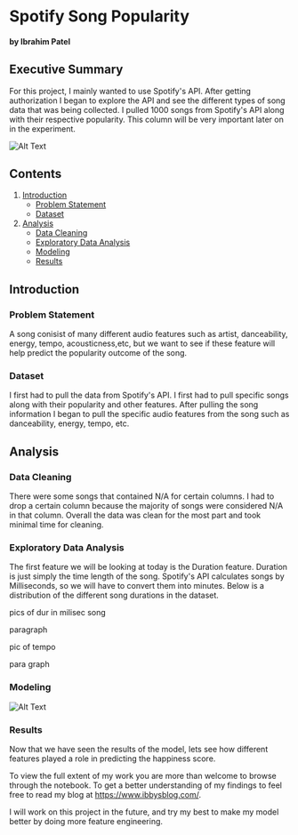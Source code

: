 # Spotify Song Popularity 
#### by Ibrahim Patel


## Executive Summary
For this project, I mainly wanted to use Spotify's API. After getting authorization I began to explore the API and see the different types of song data that was being collected. I pulled 1000 songs from Spotify's API along with their respective popularity. This column will be very important later on in the experiment. 

![Alt Text](https://media.giphy.com/media/lqxxKmzFXFDyw/giphy.gif)

## Contents
1. [Introduction](#introduction)
    - [Problem Statement](#problem_statement)
    - [Dataset](#dataset)
2. [Analysis](#analysis)
    - [Data Cleaning](#data_cleaning)
    - [Exploratory Data Analysis](#exploratory_analysis)
    - [Modeling](#modeling)
    - [Results](#results)

## Introduction <a name="introduction"></a>


<p></p>

<p></p>

### Problem Statement <a name="problem_statement"></a>
A song conisist of many different audio features such as artist, danceability, energy, tempo, acousticness,etc, but we want to see if these feature will help predict the popularity outcome of the song. 

### Dataset <a name="dataset"></a>
I first had to pull the data from Spotify's API. I first had to pull specific songs along with their popularity and other features. After pulling the song information I began to pull the specific audio features from the song such as danceability, energy, tempo, etc. 

## Analysis <a name="analysis"></a>

### Data Cleaning <a name="data_cleaning"></a>

There were some songs that contained N/A for certain columns. I had to drop a certain column because the majority of songs were considered N/A in that column. Overall the data was clean for the most part and took minimal time for cleaning. 

### Exploratory Data Analysis <a name="exploratory_analysis"></a>
<p>
The first feature we will be looking at today is the Duration feature. Duration is just simply the time length of the song. Spotify's API calculates songs by Milliseconds, so we will have to convert them into minutes. Below is a distribution of the different song durations in the dataset.
 
</p>


pics of dur in milisec song

paragraph

pic of tempo

para graph 

### Modeling <a name="modeling"></a>

![Alt Text](https://media.giphy.com/media/1zi2FQvx8c6jXZB9dm/giphy.gif)



### Results <a name="results"></a>


 

<p>Now that we have seen the results of the model, lets see how different features played a role in predicting the happiness score.</p>


<p></p>
<p></p>

<p></p>







To view the full extent of my work you are more than welcome to browse through the notebook. To get a better understanding of my findings to feel free to read my blog at 
https://www.ibbysblog.com/. 

I will work on this project in the future, and try my best to make my model better by doing more feature engineering.


